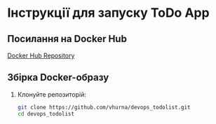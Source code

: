 # Інструкції для запуску ToDo App

## Посилання на Docker Hub
[Docker Hub Repository](https://hub.docker.com/repository/docker/vhurna/todoapp)

## Збірка Docker-образу
1. Клонуйте репозиторій:
   ```bash
   git clone https://github.com/vhurna/devops_todolist.git
   cd devops_todolist
